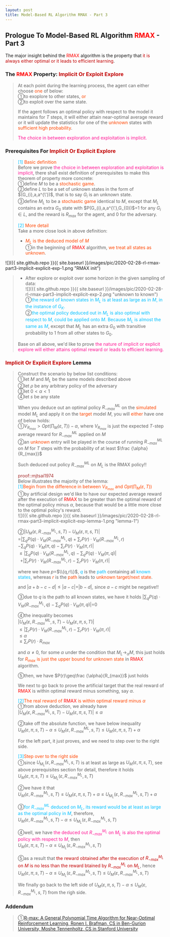 ```yaml
---
layout: post
title: Model-Based RL Algorithm RMAX - Part 3
---
```


## Prologue To Model-Based RL Algorithm <font color="Red">RMAX</font> - Part 3
<p class="message">
The major insight behind the <font color="Red">RMAX</font> algorithm is the property that <font color="#C20000">it is always either optimal or it leads to efficient learning</font>.   
</p>

### The <font color="Red">RMAX</font> Property: <font color="#C20000">Implicit Or Exploit Explore</font>
>At each point during the learning process, the agent can either choose <font color="OrangeRed">one</font> of below:  
>&#10112;to exoplore to other states, <font color="OrangeRed">or</font>  
>&#10113;to exploit over the same state.
>
>If the agent follows an optimal policy with respect to the model it maintains for $T$ steps, it will either attain near-optimal average reward or it will update the statistics for one of the <font color="OrangeRed">unknown</font> states with <font color="OrangeRed">sufficient high probability</font>.  
>
><font color="DeepPink">The choice in between exploration and exploitation is implicit.</font>  

### Prerequisites For <font color="#C20000">Implicit Or Explicit Explore</font>
><font color="DeepSkyBlue">[1]</font>
><font color="OrangeRed">Basic definition</font>  
>Before we prove <font color="DeepPink">the choice in between exploration and exploitation is implicit</font>, there shall exist definition of prerequisites to make this theorem of property more concrete:  
>&#10112;define $M$ to be a <font color="OrangeRed">stochastic game</font>.  
>&#10113;define $L$ to be a set of unknown states in the form of $(G_{i},a,a^{\'})$, that is to say $G_{i}$ is an unknown state.  
>&#10114;define $M_{L}$ to be a <font color="OrangeRed">stochastic game</font> identical to $M$, except that $M_{L}$ contains an extra $G_{0}$ state with $P(G_{i},a,a^{\'},G_{0})$=$1$ for any $G_{i}\in L$, and the reward is $R_{max}$ for the agent, and $0$ for the adversary.  
>
><font color="DeepSkyBlue">[2]</font>
><font color="OrangeRed">More detail</font>  
>Take a more close look in above definition:  
>* <font color="OrangeRed">$M_{L}$ is the deduced model of $M$</font>  
>&#10112;in the beginning of <font color="Red">RMAX</font> algorithm, <font color="OrangeRed">we treat all states as unknown</font>.  
>
![]({{ site.github.repo }}{{ site.baseurl }}/images/pic/2020-02-28-rl-rmax-part3-implicit-explicit-exp-1.png "RMAX init")
>
>* After explore or exploit over some horizon in the given sampling of data:  
![]({{ site.github.repo }}{{ site.baseurl }}/images/pic/2020-02-28-rl-rmax-part3-implicit-explicit-exp-2.png "unknown to known")
>&#10112;<font color="DeepSkyBlue">the reward of known states in $M_{L}$ is at least as large as in $M$, in the instance of $G_{K}$.</font>  
>&#10113;<font color="DeepSkyBlue">the optimal policy deduced out in $M_{L}$ is also optimal with respect to $M$, could be applied onto $M$.  Because $M_{L}$ is almost the same as $M$</font>, except that $M_{L}$ has an extra $G_{0}$ with transitive probability to $1$ from all other states to $G_{0}$.  
>
>Base on all above, we'd like to prove <font color="DeepPink">the nature of implicit or explicit explore will either attains optimal reward or leads to efficient learning.</font>  

### <font color="#C20000">Implicit Or Explicit Explore</font> Lemma
>Construct the scenario by below list conditions:  
>&#10112;let $M$ and $M_{L}$ be the same models described above  
>&#10113;let $\rho$ be any arbitrary policy of the adversary  
>&#10114;let $0<\alpha<1$  
>&#10115;let $s$ be any state  
>
>When you deduce out an optimal policy $R_{-max}^{ML}$ on the <font color="OrangeRed">simulated</font> model $M_{L}$ and apply it on the <font color="OrangeRed">target</font> model $M$, you will <font color="OrangeRed">either</font> have one of below holds:  
>&#10112;$V_{R_{max}}>Opt(\prod_{M}(\varepsilon,T))-\alpha$, where $V_{R_{max}}$ is just the expected $T$-step average reward for $R_{-max}^{ML}$ applied on $M$  
>&#10113;an <font color="OrangeRed">unknown</font> entry will be played in the course of running $R_{-max}^{ML}$ on $M$ for $T$ steps with the probability of at least $\frac {\alpha}{R_{max}}$
>
>Such deduced out policy $R_{-max}^{ML}$ on $M_{L}$ is the RMAX policy!!  
>
><font color="Brown">proof::mjtsai1974</font>  
>Below illustrates the majority of the lemma:    
><font color="OrangeRed"><font color="DeepSkyBlue">[1]</font>Begin from the difference in between $V_{R_{max}}$ and $Opt(\prod_{M}(\varepsilon,T))$</font>  
>&#10112;by artificial design we'd like to have our expected average reward after the execution of <font color="Red">RMAX</font> to be greater than the optimal reward of the optimal policy minus $\alpha$, because that would be a little more close to the optimal policy's reward.  
![]({{ site.github.repo }}{{ site.baseurl }}/images/pic/2020-02-28-rl-rmax-part3-implicit-explicit-exp-lemma-1.png "lemma-1")
>
>&#10113;$\vert U_{M}(\varepsilon,R_{-max}^{M_{L}},s,T)-U_{M}(\varepsilon,\pi,s,T)\vert$  
>=$\vert\sum_{q}P(q)\cdot V_{M}(R_{-max}^{M_{L}},q)+\sum_{r}P(r)\cdot V_{M}(R_{-max}^{M_{L}},r)$  
>$-\sum_{q}P(q)\cdot V_{M}(\pi,q)-\sum_{r}P(r)\cdot V_{M}(\pi,r)\vert$  
>$\leq\vert\sum_{q}P(q)\cdot V_{M}(R_{-max}^{M_{L}},q)-\sum_{q}P(q)\cdot V_{M}(\pi,q)\vert$  
>$\;\;$+$\vert\sum_{r}P(r)\cdot V_{M}(R_{-max}^{M_{L}},r)-\sum_{r}P(r)\cdot V_{M}(\pi,r)\vert$  
>
>where we have $p$=$\\{q,r\\}$, <font color="DeepSkyBlue">$q$</font> is the <font color="DeepSkyBlue">path</font> containing all <font color="DeepSkyBlue">known states</font>, whereas <font color="OrangeRed">$r$</font> is the <font color="OrangeRed">path</font> leads to <font color="OrangeRed">unknown target/next state</font>.  
>
>and $\vert a+b-c-d\vert\leq\vert a-c\vert+\vert b-d\vert$, since $a-c$ might be negative!!
>
>&#10114;due to $q$ is the path to all known states, we have it holds
>$\vert\sum_{q}P(q)\cdot V_{M}(R_{-max}^{M_{L}},q)-\sum_{q}P(q)\cdot V_{M}(\pi,q)\vert$=$0$  
>
>&#10115;the inequality becomes  
>$\vert U_{M}(\varepsilon,R_{-max}^{ML},s,T)-U_{M}(\varepsilon,\pi,s,T)\vert$  
>$\leq\vert\sum_{r}P(r)\cdot V_{M}(R_{-max}^{M_{L}},r)-\sum_{r}P(r)\cdot V_{M}(\pi,r)\vert$  
>$\leq\alpha$  
>$\leq\sum_{r}P(r)\cdot R_{max}$  
>
>and $\alpha\neq 0$, for some $\alpha$ under the condition that $M_{L}\rightarrow_{\alpha}M$, this just holds for <font color="OrangeRed">$R_{max}$ is just the upper bound for unknown state</font> in <font color="Red">RMAX</font> algorithm.  
>
>&#10116;then, we have $P(r)\geq\frac {\alpha}{R_{max}}$ just holds  
>
>We next to go back to prove the artificial target that the real reward of <font color="Red">RMAX</font> is within optimal reward minus something, say $\alpha$.   
>
><font color="OrangeRed"><font color="DeepSkyBlue">[2]</font>The real reward of <font color="Red">RMAX</font> is within optimal reward minus $\alpha$</font>  
>&#10112;from above deduction, we already have  
>$\vert U_{M}(\varepsilon,R_{-max}^{M_{L}},s,T)-U_{M}(\varepsilon,\pi,s,T)\vert\leq\alpha$  
>
>&#10113;take off the absolute function, we have below inequality  
>$U_{M}(\varepsilon,\pi,s,T)-\alpha\leq U_{M}(\varepsilon,R_{-max}^{ML},s,T)\leq U_{M}(\varepsilon,\pi,s,T)+\alpha$  
>
>For the left part, it just proves, and we need to step over to the right side.  
>
><font color="OrangeRed"><font color="DeepSkyBlue">[3]</font>Step over to the right side</font>  
>&#10112;since $U_{M_{L}}(\varepsilon,R_{-max}^{M_{L}},s,T)$ is at least as large as $U_{M}(\varepsilon,\pi,s,T)$, see above prerequisites section for detail, therefore it holds  
>$U_{M}(\varepsilon,\pi,s,T)\leq U_{M_{L}}(\varepsilon,R_{-max}^{M_{L}},s,T)$  
>
>&#10113;we have it that  
>$U_{M}(\varepsilon,R_{-max}^{M_{L}},s,T)\leq U_{M}(\varepsilon,\pi,s,T)+\alpha\leq U_{M_{L}}(\varepsilon,R_{-max}^{M_{L}},s,T)+\alpha$  
>
>&#10114;<font color="DeepSkyBlue">for $R_{-max}^{ML}$ deduced on $M_{L}$, its reward would be at least as large as the optimal policy in $M$</font>, therefore,  
>$U_{M}(\varepsilon,R_{-max}^{M_{L}},s,T)-\alpha\leq U_{M_{L}}(\varepsilon,R_{-max}^{M_{L}},s,T)$  
>
>&#10115;well, we have <font color="DeepPink">the deduced out $R_{-max}^{M_{L}}$ on $M_{L}$ is also the optimal policy with respect to $M$</font>, then  
>$U_{M}(\varepsilon,\pi,s,T)-\alpha\leq U_{M_{L}}(\varepsilon,R_{-max}^{M_{L}},s,T)$  
>
>&#10116;as a result that <font color="#C20000">the reward obtained after the execution of $R_{-max}^{M_{L}}$ on $M$ is no less than the reward btained by $R_{-max}^{M_{L}}$ on $M_{L}$</font>, hence  
>$U_{M}(\varepsilon,\pi,s,T)-\alpha\leq U_{M_{L}}(\varepsilon,R_{-max}^{M_{L}},s,T)\leq U_{M}(\varepsilon,R_{-max}^{M_{L}},s,T)$  
>
>We finally go back to the left side of $U_{M}(\varepsilon,\pi,s,T)-\alpha\leq U_{M}(\varepsilon,R_{-max}^{M_{L}},s,T)$ from the righ side.  

### Addendum
>&#10112;[R-max: A General Polynomial Time Algorithm for Near-Optimal Reinforcement Learning, Ronen I. Brafman, CS in Ben-Gurion University, Moshe Tennenholtz, CS in Stanford University](http://www.jmlr.org/papers/volume3/brafman02a/brafman02a.pdf)  

<!-- Γ -->
<!-- \Omega -->
<!-- \cap intersection -->
<!-- \cup union -->
<!-- \frac{\Gamma(k + n)}{\Gamma(n)} \frac{1}{r^k}  -->
<!-- \mbox{\large$\vert$}\nolimits_0^\infty -->
<!-- \vert_0^\infty -->
<!-- \vert_{0.5}^{\infty} -->
<!-- &prime; ′ -->
<!-- &Prime; ″ -->
<!-- $E\lbrack X\rbrack$ -->
<!-- \overline{X_n} -->
<!-- \underset{Succss}P -->
<!-- \frac{{\overline {X_n}}-\mu}{S/\sqrt n} -->
<!-- \lim_{t\rightarrow\infty} -->
<!-- \int_{0}^{a}\lambda\cdot e^{-\lambda\cdot t}\operatorname dt -->
<!-- \Leftrightarrow -->
<!-- \prod_{v\in V} -->
<!-- \subset -->
<!-- \subseteq -->
<!-- \varnothing -->
<!-- \perp -->
<!-- \overset\triangle= -->
<!-- \left|X\right| -->
<!-- \xrightarrow{r_t} -->
<!-- \left\|?\right\| => ||?||-->
<!-- \left|?\right| => |?|-->
<!-- \lbrack BQ\rbrack => [BQ] -->
<!-- \subset -->
<!-- \subseteq -->
<!-- \widehat -->

<!-- Notes -->
<!-- <font color="OrangeRed">items, verb, to make it the focus, mathematic expression</font> -->
<!-- <font color="Red">KKT</font> -->
<!-- <font color="Red">SMO heuristics</font> -->
<!-- <font color="Red">F</font> distribution -->
<!-- <font color="Red">t</font> distribution -->
<!-- <font color="DeepSkyBlue">suggested item, soft item</font> -->
<!-- <font color="RoyalBlue">old alpha, quiz, example</font> -->
<!-- <font color="Green">new alpha</font> -->

<!-- <font color="#C20000">conclusion, finding</font> -->
<!-- <font color="DeepPink">positive conclusion, finding</font> -->
<!-- <font color="RosyBrown">negative conclusion, finding</font> -->

<!-- <font color="#00ADAD">policy</font> -->
<!-- <font color="#6100A8">full observable</font> -->
<!-- <font color="#FFAC12">partial observable</font> -->
<!-- <font color="#EB00EB">stochastic</font> -->
<!-- <font color="#8400E6">state transition</font> -->
<!-- <font color="#D600D6">discount factor gamma $\gamma$</font> -->
<!-- <font color="#D600D6">$V(S)$</font> -->
<!-- <font color="#9300FF">immediate reward R(S)</font> -->

<!-- ### <font color="RoyalBlue">Example</font>: Illustration By Rainy And Sunny Days In One Week -->
<!-- <font color="RoyalBlue">[Question]</font> -->
<!-- <font color="DeepSkyBlue">[Answer]</font> -->

<!-- <font color="Brown">Notes::mjtsai1974</font> -->

<!-- 
[1]Given the vehicles pass through a highway toll station is $6$ per minute, what is the probability that no cars within $30$ seconds?
><font color="DeepSkyBlue">[1]</font>
><font color="OrangeRed">Given the vehicles pass through a highway toll station is $6$ per minute, what is the probability that no cars within $30$ seconds?</font>  
-->

<!--
><font color="DeepSkyBlue">[Notes]</font>
><font color="OrangeRed">Why at this moment, the Poisson and exponential probability come out with different result?</font>  
-->

<!-- https://www.medcalc.org/manual/gamma_distribution_functions.php -->
<!-- https://www.statlect.com/probability-distributions/student-t-distribution#hid5 -->
<!-- http://www.wiris.com/editor/demo/en/ -->